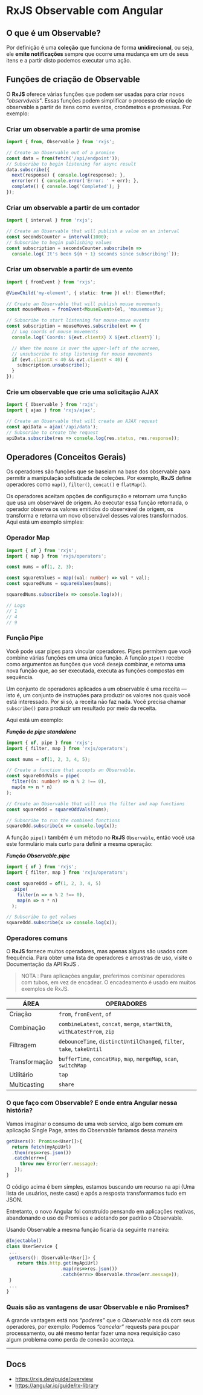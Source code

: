 # RxJS Observable com Angular

## O que é um Observable?

Por definição é uma **coleção** que funciona de forma **unidirecional**, ou seja, ele **emite notificações** sempre que ocorre uma mudança em um de seus itens e a partir disto podemos executar uma ação.

## Funções de criação de Observable

O **RxJS** oferece várias funções que podem ser usadas para criar novos *"observáveis"*. Essas funções podem simplificar o processo de criação de observable ​​a partir de itens como eventos, cronômetros e promessas. Por exemplo:

### Criar um observable a partir de uma promise

```typescript
import { from, Observable } from 'rxjs';

// Create an Observable out of a promise
const data = from(fetch('/api/endpoint'));
// Subscribe to begin listening for async result
data.subscribe({
  next(response) { console.log(response); },
  error(err) { console.error('Error: ' + err); },
  complete() { console.log('Completed'); }
});
```

### Criar um observable a partir de um contador

```typescript
import { interval } from 'rxjs';

// Create an Observable that will publish a value on an interval
const secondsCounter = interval(1000);
// Subscribe to begin publishing values
const subscription = secondsCounter.subscribe(n =>
  console.log(`It's been ${n + 1} seconds since subscribing!`));
```

### Criar um observable a partir de um evento

```typescript
import { fromEvent } from 'rxjs';

@ViewChild('my-element', { static: true }) el!: ElementRef;

// Create an Observable that will publish mouse movements
const mouseMoves = fromEvent<MouseEvent>(el, 'mousemove');

// Subscribe to start listening for mouse-move events
const subscription = mouseMoves.subscribe(evt => {
  // Log coords of mouse movements
  console.log(`Coords: ${evt.clientX} X ${evt.clientY}`);

  // When the mouse is over the upper-left of the screen,
  // unsubscribe to stop listening for mouse movements
  if (evt.clientX < 40 && evt.clientY < 40) {
    subscription.unsubscribe();
  }
});
```

### Crie um observable que crie uma solicitação AJAX

```typescript
import { Observable } from 'rxjs';
import { ajax } from 'rxjs/ajax';

// Create an Observable that will create an AJAX request
const apiData = ajax('/api/data');
// Subscribe to create the request
apiData.subscribe(res => console.log(res.status, res.response));
```

## Operadores (Conceitos Gerais)

Os operadores são funções que se baseiam na base dos observable ​​para permitir a manipulação sofisticada de coleções. Por exemplo, **RxJS** define operadores como `map()`, `filter()`, `concat()` e `flatMap()`.

Os operadores aceitam opções de configuração e retornam uma função que usa um observável de origem. Ao executar essa função retornada, o operador observa os valores emitidos do observável de origem, os transforma e retorna um novo observável desses valores transformados. Aqui está um exemplo simples:

### Operador Map

```typescript
import { of } from 'rxjs';
import { map } from 'rxjs/operators';

const nums = of(1, 2, 3);

const squareValues = map((val: number) => val * val);
const squaredNums = squareValues(nums);

squaredNums.subscribe(x => console.log(x));

// Logs
// 1
// 4
// 9
```

### Função Pipe

Você pode usar pipes para vincular operadores. Pipes permitem que você combine várias funções em uma única função. A função `pipe()` recebe como argumentos as funções que você deseja combinar, e retorna uma nova função que, ao ser executada, executa as funções compostas em sequência.

Um conjunto de operadores aplicados a um observable é uma receita — isto é, um conjunto de instruções para produzir os valores nos quais você está interessado. Por si só, a receita não faz nada. Você precisa chamar `subscribe()` para produzir um resultado por meio da receita.

Aqui está um exemplo:

***Função de pipe standalone***

```typescript
import { of, pipe } from 'rxjs';
import { filter, map } from 'rxjs/operators';

const nums = of(1, 2, 3, 4, 5);

// Create a function that accepts an Observable.
const squareOddVals = pipe(
  filter((n: number) => n % 2 !== 0),
  map(n => n * n)
);

// Create an Observable that will run the filter and map functions
const squareOdd = squareOddVals(nums);

// Subscribe to run the combined functions
squareOdd.subscribe(x => console.log(x));
```

A função `pipe()` também é um método no **RxJS** `Observable`, então você usa este formulário mais curto para definir a mesma operação:

***Função Observable.pipe***

```typescript
import { of } from 'rxjs';
import { filter, map } from 'rxjs/operators';

const squareOdd = of(1, 2, 3, 4, 5)
  .pipe(
    filter(n => n % 2 !== 0),
    map(n => n * n)
  );

// Subscribe to get values
squareOdd.subscribe(x => console.log(x));
```

### Operadores comuns

O **RxJS** fornece muitos operadores, mas apenas alguns são usados ​​com frequência. Para obter uma lista de operadores e amostras de uso, visite o
Documentação da API RxJS
.

> NOTA : Para aplicações angular, preferimos combinar operadores com tubos, em vez de encadear. O encadeamento é usado em muitos exemplos de RxJS.

| ÁREA          | OPERADORES                                                               |
| ------------- | ------------------------------------------------------------------------ |
| Criação       | `from`, `fromEvent`, `of`                                                |
| Combinação    | `combineLatest`, `concat`, `merge`, `startWith`, `withLatestFrom`, `zip` |
| Filtragem     | `debounceTime`, `distinctUntilChanged`, `filter`, `take`, `takeUntil`    |
| Transformação | `bufferTime`, `concatMap`, `map`, `mergeMap`, `scan`, `switchMap`        |
| Utilitário    | `tap`                                                                    |
| Multicasting  | `share`                                                                  |

### O que faço com Observable? E onde entra Angular nessa história?

Vamos imaginar o consumo de uma web service, algo bem comum em aplicação Single Page, antes do Observable faríamos dessa maneira

```typescript
getUsers(): Promise<User[]>{
  return fetch(myApiUrl)
  .then(res=>res.json())
  .catch(err=>{
     throw new Error(err.message);  
   });
}
```

O código acima é bem simples, estamos buscando um recurso na api (Uma lista de usuários, neste caso) e após a resposta transformamos tudo em JSON.

Entretanto, o novo Angular foi construído pensando em aplicações reativas, abandonando o uso de Promises e adotando por padrão o Observable.

Usando Observable a mesma função ficaria da seguinte maneira:

```typescript
@Injectable()
class UserService {
 ...
 getUsers(): Observable<User[]> {
    return this.http.get(myApiUrl)
                    .map(res=>res.json())
                    .catch(err=> Observable.throw(err.message));
 } 
 ...
}
```

### Quais são as vantagens de usar Observable e não Promises?

A grande vantagem está nos *“poderes”* que o *Observable* nos dá com seus operadores, por exemplo: Podemos *“cancelar”* requests para poupar processamento, ou até mesmo tentar fazer uma nova requisição caso algum problema como perda de conexão aconteça.

---

## Docs

- <https://rxjs.dev/guide/overview>
- <https://angular.io/guide/rx-library>
